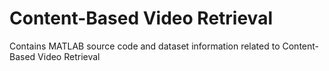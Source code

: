 # Content-Based Video Retrieval

Contains MATLAB source code and dataset information related to Content-Based Video Retrieval
